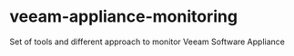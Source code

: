 # veeam-appliance-monitoring
Set of tools and different approach to monitor Veeam Software Appliance
